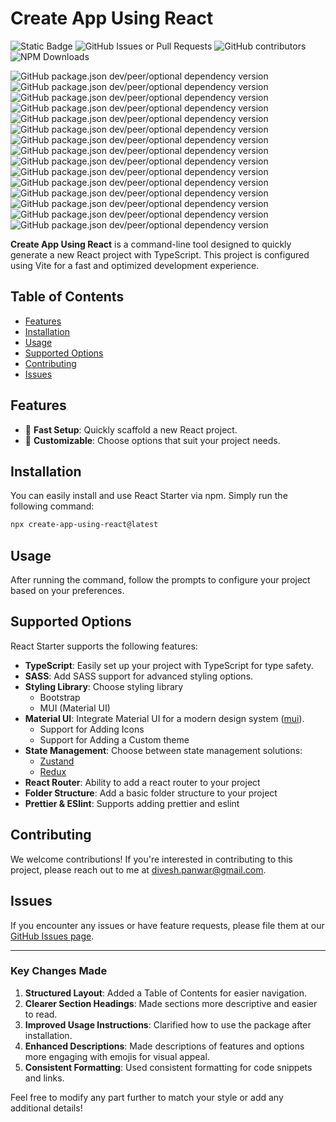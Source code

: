 # Create App Using React

![Static Badge](https://img.shields.io/badge/PR-welcome-green?style=flat)
![GitHub Issues or Pull Requests](https://img.shields.io/github/issues/diveshpanwar/create-react-starter)
![GitHub contributors](https://img.shields.io/github/contributors/diveshpanwar/create-react-starter?color=orange)
![NPM Downloads](https://img.shields.io/npm/dw/create-app-using-react)

![GitHub package.json dev/peer/optional dependency version](https://img.shields.io/github/package-json/dependency-version/diveshpanwar/create-react-starter/dev/%40emotion%2Freact)
![GitHub package.json dev/peer/optional dependency version](https://img.shields.io/github/package-json/dependency-version/diveshpanwar/create-react-starter/dev/%40emotion%2Fstyled)
![GitHub package.json dev/peer/optional dependency version](https://img.shields.io/github/package-json/dependency-version/diveshpanwar/create-react-starter/dev/%40mui%2Ficons-material)
![GitHub package.json dev/peer/optional dependency version](https://img.shields.io/github/package-json/dependency-version/diveshpanwar/create-react-starter/dev/%40mui%2Fmaterial)
![GitHub package.json dev/peer/optional dependency version](https://img.shields.io/github/package-json/dependency-version/diveshpanwar/create-react-starter/dev/%40reduxjs%2Ftoolkit)
![GitHub package.json dev/peer/optional dependency version](https://img.shields.io/github/package-json/dependency-version/diveshpanwar/create-react-starter/dev/react-redux)
![GitHub package.json dev/peer/optional dependency version](https://img.shields.io/github/package-json/dependency-version/diveshpanwar/create-react-starter/dev/sass)
![GitHub package.json dev/peer/optional dependency version](https://img.shields.io/github/package-json/dependency-version/diveshpanwar/create-react-starter/dev/zustand)
![GitHub package.json dev/peer/optional dependency version](https://img.shields.io/github/package-json/dependency-version/diveshpanwar/create-react-starter/dev/bootstrap)
![GitHub package.json dev/peer/optional dependency version](https://img.shields.io/github/package-json/dependency-version/diveshpanwar/create-react-starter/dev/react-router)
![GitHub package.json dev/peer/optional dependency version](https://img.shields.io/github/package-json/dependency-version/diveshpanwar/create-react-starter/dev/react-router-dom)
![GitHub package.json dev/peer/optional dependency version](https://img.shields.io/github/package-json/dependency-version/diveshpanwar/create-react-starter/dev/prettier)
![GitHub package.json dev/peer/optional dependency version](https://img.shields.io/github/package-json/dependency-version/diveshpanwar/create-react-starter/dev/eslint)
![GitHub package.json dev/peer/optional dependency version](https://img.shields.io/github/package-json/dependency-version/diveshpanwar/create-react-starter/dev/eslint-config-prettier)
![GitHub package.json dev/peer/optional dependency version](https://img.shields.io/github/package-json/dependency-version/diveshpanwar/create-react-starter/dev/eslint-plugin-prettier)

**Create App Using React** is a command-line tool designed to quickly generate a new React project with TypeScript. This project is configured using Vite for a fast and optimized development experience.

## Table of Contents

-   [Features](#features)
-   [Installation](#installation)
-   [Usage](#usage)
-   [Supported Options](#supported-options)
-   [Contributing](#contributing)
-   [Issues](#issues)

## Features

-   🚀 **Fast Setup**: Quickly scaffold a new React project.
-   🔧 **Customizable**: Choose options that suit your project needs.

## Installation

You can easily install and use React Starter via npm. Simply run the following command:

```bash
npx create-app-using-react@latest
```

## Usage

After running the command, follow the prompts to configure your project based on your preferences.

## Supported Options

React Starter supports the following features:

-   **TypeScript**: Easily set up your project with TypeScript for type safety.
-   **SASS**: Add SASS support for advanced styling options.
-   **Styling Library**: Choose styling library
    -   Bootstrap
    -   MUI (Material UI)
-   **Material UI**: Integrate Material UI for a modern design system ([mui](https://mui.com/material-ui/)).
    -   Support for Adding Icons
    -   Support for Adding a Custom theme
-   **State Management**: Choose between state management solutions:
    -   [Zustand](https://zustand.docs.pmnd.rs/getting-started/introduction)
    -   [Redux](https://redux.js.org/introduction/getting-started)
-   **React Router**: Ability to add a react router to your project
-   **Folder Structure**: Add a basic folder structure to your project
-   **Prettier & ESlint**: Supports adding prettier and eslint

## Contributing

We welcome contributions! If you're interested in contributing to this project, please reach out to me at [divesh.panwar@gmail.com](mailto:divesh.panwar@gmail.com).

## Issues

If you encounter any issues or have feature requests, please file them at our [GitHub Issues page](https://github.com/diveshpanwar/create-react-starter/issues).

---

### Key Changes Made

1. **Structured Layout**: Added a Table of Contents for easier navigation.
2. **Clearer Section Headings**: Made sections more descriptive and easier to read.
3. **Improved Usage Instructions**: Clarified how to use the package after installation.
4. **Enhanced Descriptions**: Made descriptions of features and options more engaging with emojis for visual appeal.
5. **Consistent Formatting**: Used consistent formatting for code snippets and links.

Feel free to modify any part further to match your style or add any additional details!

